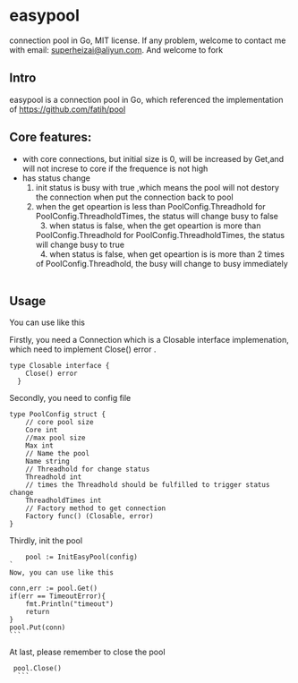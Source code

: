 # easypool

connection pool in Go, MIT license.
If any problem, welcome to contact me with email: superheizai@aliyun.com. And welcome to fork

## Intro
easypool is a connection pool in Go, which referenced the implementation of https://github.com/fatih/pool

## Core features:
 * with core connections, but initial size is 0, will be increased by Get,and will not increse to core if the frequence is not
high
 * has status change 
   1. init status is busy with true ,which means the pool will not destory the connection when put the connection back to pool  
   2. when the get opeartion is less than PoolConfig.Threadhold for PoolConfig.ThreadholdTimes, the status will change busy to false  
   3. when status is false, when the get opeartion is more than PoolConfig.Threadhold for PoolConfig.ThreadholdTimes, the status will change busy to true  
   4. when status is false, when get opeartion is is more than 2 times of PoolConfig.Threadhold, the busy will change to busy immediately  
  
## Usage

You can use like this

Firstly, you need a Connection which is a Closable interface implemenation, which need to implement Close() error .
```
type Closable interface {   
	Close() error   
  }    
 ```

Secondly, you need to config file

```
type PoolConfig struct {
	// core pool size
	Core int
	//max pool size
	Max int
	// Name the pool
	Name string
	// Threadhold for change status
	Threadhold int
	// times the Threadhold should be fulfilled to trigger status change
	ThreadholdTimes int
	// Factory method to get connection
	Factory func() (Closable, error)
}

```
Thirdly, init the pool

```
	pool := InitEasyPool(config)
`
Now, you can use like this

  ```
  	conn,err := pool.Get()
	if(err == TimeoutError){
		fmt.Println("timeout")
		return
	}
	pool.Put(conn)
    ```
 At last, please remember to close the pool
 
  ```
   pool.Close()
    ```
    
    
